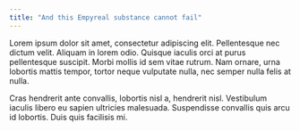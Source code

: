 ```yaml
---
title: "And this Empyreal substance cannot fail"
---
```


Lorem ipsum dolor sit amet, consectetur adipiscing elit. Pellentesque nec dictum velit. Aliquam in lorem odio. Quisque iaculis orci at purus pellentesque suscipit. Morbi mollis id sem vitae rutrum. Nam ornare, urna lobortis mattis tempor, tortor neque vulputate nulla, nec semper nulla felis at nulla.

Cras hendrerit ante convallis, lobortis nisl a, hendrerit nisl. Vestibulum iaculis libero eu sapien ultricies malesuada. Suspendisse convallis quis arcu id lobortis. Duis quis facilisis mi.